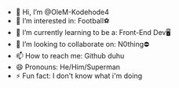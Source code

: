 - 👋 Hi, I’m @OleM-Kodehode4
- 👀 I’m interested in: Football⚽
- 🌱 I’m currently learning to be a: Front-End Dev🖥️
- 💞️ I’m looking to collaborate on: N0thing⛔
- 📫 How to reach me: Github duhu
- 😄 Pronouns: He/Him/Superman
- ⚡ Fun fact: I don't know what i'm doing

<!---
OleM-Kodehode4/OleM-Kodehode4 is a ✨ special ✨ repository because its `README.md` (this file) appears on your GitHub profile.
You can click the Preview link to take a look at your changes.
--->

